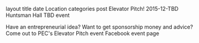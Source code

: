 layout	title	date	Location	categories
post
Elevator Pitch! 
2015-12-TBD 
Huntsman Hall TBD
event

Have an entrepreneurial idea? Want to get sponsorship money and advice? Come out to PEC's Elevator Pitch event 
Facebook event page
